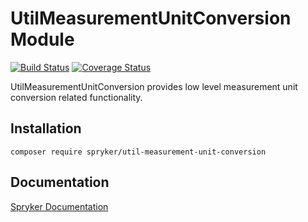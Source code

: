 # UtilMeasurementUnitConversion Module
[![Build Status](https://travis-ci.org/spryker/util-measurement-unit-conversion.svg)](https://travis-ci.org/spryker/util-measurement-unit-conversion)
[![Coverage Status](https://coveralls.io/repos/github/spryker/util-measurement-unit-conversion/badge.svg)](https://coveralls.io/github/spryker/util-measurement-unit-conversion)

UtilMeasurementUnitConversion provides low level measurement unit conversion related functionality.

## Installation

```
composer require spryker/util-measurement-unit-conversion
```

## Documentation

[Spryker Documentation](https://academy.spryker.com/developing_with_spryker/module_guide/modules.html)
